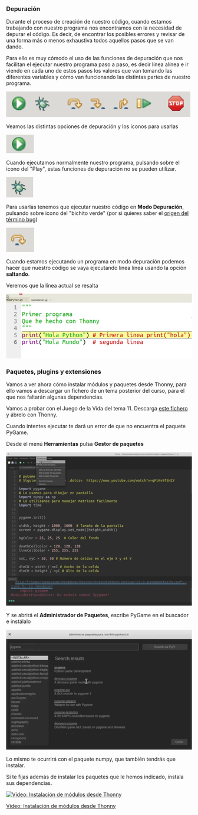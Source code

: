 ### Depuración

Durante el proceso de creación de nuestro código, cuando estamos trabajando con nuestro programa nos encontramos con la necesidad de depurar el código. Es decir, de encontrar los posibles errores y revisar de una forma más o menos exhaustiva todos aquellos pasos que se van dando.

Para ello es muy cómodo el uso de las funciones de depuración que nos facilitan el ejecutar nuestro programa paso a paso, es decir línea alínea e ir viendo en cada uno de estos pasos los valores que van tomando las diferentes variables y cómo van funcionando las distintas partes de nuestro programa.

![Iconos depuración](./images/DepuracionThonny.png)

Veamos las distintas opciones de depuración y los iconos para usarlas


![Depuración Thonny Play](./images/DepuracionThonnyPlay.png)

Cuando ejecutamos normalmente nuestro programa, pulsando sobre el icono del "Play", estas funciones de depuración no se pueden utilizar. 

![Depuración Thonny Debug](./images/DepuracionThonnyDebug.png)


Para usarlas tenemos que ejecutar nuestro código en **Modo Depuración**, pulsando sobre icono del "bichito verde" (por si quieres saber el [origen del término bug](https://es.wikipedia.org/wiki/Error_de_software))

![Depuración Thonny Saltando](./images/DepuracionThonnySaltando.png)

Cuando estamos ejecutando un programa en modo depuración podemos hacer que nuestro código se vaya ejecutando línea línea usando la opción **saltando**.

Veremos que la línea actual se resalta

![Depuración Línea](./images/DepuracionLinea.png)


### Paquetes, plugins y extensiones

Vamos a ver ahora cómo instalar módulos y paquetes desde Thonny, para ello vamos a descargar un fichero de un tema posterior del curso, para el que nos faltarán algunas dependencias.

Vamos a probar con el Juego de la Vida del tema 11. Descarga [este fichero](https://raw.githubusercontent.com/javacasm/CursoPython/master/codigo/11.5.pygameOfLife.py) y ábrelo con Thonny.

Cuando intentes ejecutar te dará un error de que no encuentra el paquete PyGame. 

Desde el menú **Herramientas** pulsa **Gestor de paquetes**

![](./images/MenuPaquetes.png)

Y se abrirá el **Administrador de Paquetes**, escribe PyGame en el buscador e instálalo

![](./images/administrarPaquetes.png)

Lo mismo te ocurrirá con el paquete numpy, que también tendrás que instalar.

Si te fijas además de instalar los paquetes que le hemos indicado, instala sus dependencias.

[![Vídeo: Instalación de módulos desde Thonny](https://img.youtube.com/vi/lbd1qWOajyU/0.jpg)](https://drive.google.com/file/d/1Tpk5tfvXmlZaO7fdsK2PI4XnoNxkKUA6/view?usp=sharing)


[Vídeo: Instalación de módulos desde Thonny](https://drive.google.com/file/d/1Tpk5tfvXmlZaO7fdsK2PI4XnoNxkKUA6/view?usp=sharing)


